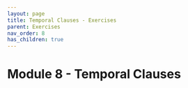 ```yaml
---
layout: page
title: Temporal Clauses - Exercises
parent: Exercises
nav_order: 8
has_children: true
---
```


# Module 8 - Temporal Clauses
